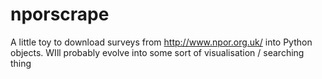 # nporscrape
A little toy to download surveys from http://www.npor.org.uk/ into Python objects.  WIll probably evolve into some sort of visualisation / searching thing 
